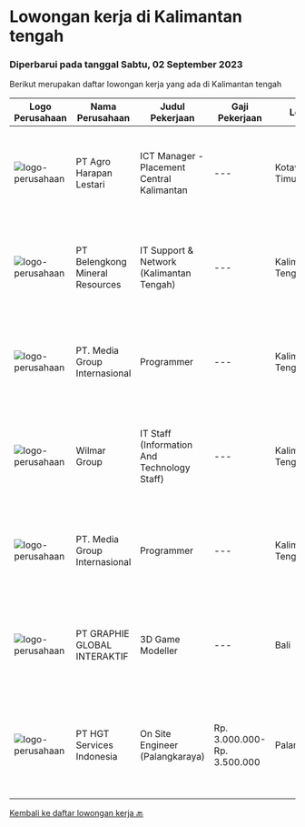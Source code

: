 
  # Lowongan kerja di Kalimantan tengah

  ### Diperbarui pada tanggal Sabtu, 02 September 2023

  Berikut merupakan daftar lowongan kerja yang ada di Kalimantan tengah

  |Logo Perusahaan | Nama Perusahaan | Judul Pekerjaan | Gaji Pekerjaan | Lokasi | Deskripsi | Tanggal diunggah | Pranala |
  | -------------- | --------------- | --------------- | --------- | --------- | -------------- | ------- | ----------- |
  |![logo-perusahaan](https://image-service-cdn.seek.com.au/cf504cf0fd63cff79d8947c0ec301d1bfb683f57/ee4dce1061f3f616224767ad58cb2fc751b8d2dc)|PT Agro Harapan Lestari|ICT Manager - Placement Central Kalimantan|---|Kotawaringin Timur|Job Description Lead ICT division operational planning and projects, organize and negotiate the allocation of IT resources. Develop, implement, and...|Kamis, 31 Agustus 2023|https://www.jobstreet.co.id/id/job/ict-manager-placement-central-kalimantan-4453932?token=0~f212f937-1a41-4543-bcd6-e99546539341&sectionRank=1&jobId=jobstreet-id-job-4453932|
|![logo-perusahaan](https://image-service-cdn.seek.com.au/aea2830a6a5ef7b23f5773b025191983b5991cc9/ee4dce1061f3f616224767ad58cb2fc751b8d2dc)|PT Belengkong Mineral Resources|IT Support & Network (Kalimantan Tengah)|---|Kalimantan Tengah|Kualifikasi: Pendidikan minimal S1 Teknik Komputer/Sistem Informasi/Teknik Informatika Usia maksimal 30 tahun Pengalaman minimal 2 tahun untuk posisi...|Rabu, 23 Agustus 2023|https://www.jobstreet.co.id/id/job/it-support-network-kalimantan-tengah-4445400?token=0~f212f937-1a41-4543-bcd6-e99546539341&sectionRank=2&jobId=jobstreet-id-job-4445400|
|![logo-perusahaan](https://i.ibb.co/sqvTCh9/112815900-stock-vector-no-image-available-icon-flat-vector.webp)|PT. Media Group Internasional|Programmer|---|Kalimantan Tengah|Domisili Palangkaraya, Kalimantan Tengah*Kualifikasi:*1. *Pendidikan:*  S1 Teknik Informatika atau bidang terkait (bisa sambil kuliah)2. *Pengalaman:*...|Sabtu, 12 Agustus 2023|https://www.jobstreet.co.id/id/job/programmer-1036662405?token=0~f212f937-1a41-4543-bcd6-e99546539341&sectionRank=3&jobId=jobstreet-id-job-1036662405|
|![logo-perusahaan](https://image-service-cdn.seek.com.au/5683be4817b674e99653d054bb367590069452e8/ee4dce1061f3f616224767ad58cb2fc751b8d2dc)|Wilmar Group|IT Staff (Information And Technology Staff)|---|Kalimantan Tengah|Deskripsi Pekerjaan Troubleshooting Hardware, Software maupun Network Support operational yang berhubungan dengan IT Syarat Pekerjaan SMK TKJ...|Selasa, 08 Agustus 2023|https://www.jobstreet.co.id/id/job/it-staff-information-and-technology-staff-4430983?token=0~f212f937-1a41-4543-bcd6-e99546539341&sectionRank=4&jobId=jobstreet-id-job-4430983|
|![logo-perusahaan](https://i.ibb.co/sqvTCh9/112815900-stock-vector-no-image-available-icon-flat-vector.webp)|PT. Media Group Internasional|Programmer|---|Kalimantan Tengah|*Kualifikasi:*1. *Pendidikan:*  S1 Teknik Informatika atau bidang terkait (bisa sambil kuliah)2. *Pengalaman:* Minimal 1 tahun pengalaman dalam...|Jumat, 11 Agustus 2023|https://www.jobstreet.co.id/id/job/programmer-1036660128?token=0~f212f937-1a41-4543-bcd6-e99546539341&sectionRank=5&jobId=jobstreet-id-job-1036660128|
|![logo-perusahaan](https://image-service-cdn.seek.com.au/f9a751ea24d68e4658d0eb7882e2db58a9b95cb0/ee4dce1061f3f616224767ad58cb2fc751b8d2dc)|PT GRAPHIE GLOBAL INTERAKTIF|3D Game Modeller|---|Bali|Job Responsibilities: Creating 3D Model character for game Smoothing a 3D file Editing 3D File UV Unwrap texturing Humanoid Rigging Required Software...|Senin, 07 Agustus 2023|https://www.jobstreet.co.id/id/job/3d-game-modeller-4429943?token=0~f212f937-1a41-4543-bcd6-e99546539341&sectionRank=6&jobId=jobstreet-id-job-4429943|
|![logo-perusahaan](https://image-service-cdn.seek.com.au/772ed3a5c6c0da4b2a348dbfafd455329a8e18e7/ee4dce1061f3f616224767ad58cb2fc751b8d2dc)|PT HGT Services Indonesia|On Site Engineer (Palangkaraya)|Rp. 3.000.000-Rp. 3.500.000|Palangkaraya|URAIAN PEKERJAAN : Melakukan site survey/asset management, yaitu melakukan pendataan perangkat Melakukan preventive maintenance, yaitu melakukan...|Senin, 07 Agustus 2023|https://www.jobstreet.co.id/id/job/on-site-engineer-palangkaraya-4428544?token=0~f212f937-1a41-4543-bcd6-e99546539341&sectionRank=7&jobId=jobstreet-id-job-4428544|


  [Kembali ke daftar lowongan kerja 🔙](../README.md#daftar-lowongan-kerja)
  